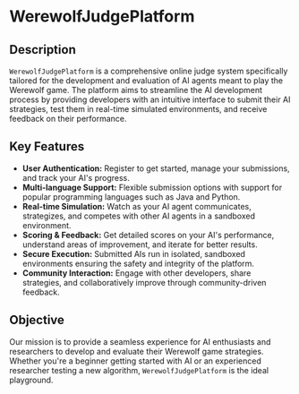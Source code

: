 # WerewolfJudgePlatform

## Description

`WerewolfJudgePlatform` is a comprehensive online judge system specifically tailored for the development and evaluation of AI agents meant to play the Werewolf game. The platform aims to streamline the AI development process by providing developers with an intuitive interface to submit their AI strategies, test them in real-time simulated environments, and receive feedback on their performance.

## Key Features

- **User Authentication:** Register to get started, manage your submissions, and track your AI's progress.
- **Multi-language Support:** Flexible submission options with support for popular programming languages such as Java and Python.
- **Real-time Simulation:** Watch as your AI agent communicates, strategizes, and competes with other AI agents in a sandboxed environment.
- **Scoring & Feedback:** Get detailed scores on your AI's performance, understand areas of improvement, and iterate for better results.
- **Secure Execution:** Submitted AIs run in isolated, sandboxed environments ensuring the safety and integrity of the platform.
- **Community Interaction:** Engage with other developers, share strategies, and collaboratively improve through community-driven feedback.

## Objective

Our mission is to provide a seamless experience for AI enthusiasts and researchers to develop and evaluate their Werewolf game strategies. Whether you're a beginner getting started with AI or an experienced researcher testing a new algorithm, `WerewolfJudgePlatform` is the ideal playground.
